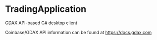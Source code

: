 # TradingApplication
GDAX API-based C# desktop client

Coinbase/GDAX API information can be found at https://docs.gdax.com

